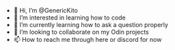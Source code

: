 - 👋 Hi, I’m @GenericKito
- 👀 I’m interested in learning how to code
- 🌱 I’m currently learning how to ask a question properly
- 💞️ I’m looking to collaborate on my Odin projects
- 📫 How to reach me through here or discord for now

<!---
GenericKito/GenericKito is a ✨ special ✨ repository because its `README.md` (this file) appears on your GitHub profile.
You can click the Preview link to take a look at your changes.
--->
